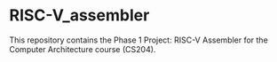 # RISC-V_assembler
This repository contains the Phase 1 Project: RISC-V Assembler for the Computer Architecture course (CS204).
